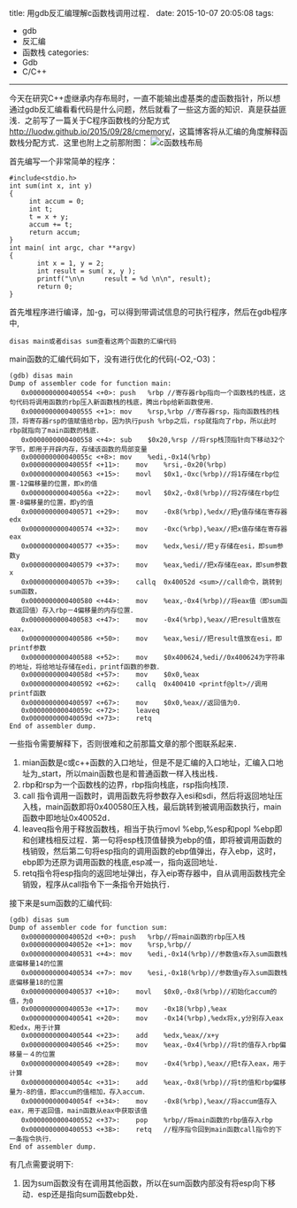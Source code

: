 title: 用gdb反汇编理解c函数栈调用过程．
date: 2015-10-07 20:05:08
tags:
- gdb
- 反汇编
- 函数栈
categories:
- Gdb
- C/C++

---

今天在研究C++虚继承内存布局时，一直不能输出虚基类的虚函数指针，所以想通过gdb反汇编看看代码是什么问题，然后就看了一些这方面的知识．真是获益匪浅．之前写了一篇关于C程序函数栈的分配方式<http://luodw.github.io/2015/09/28/cmemory/>，这篇博客将从汇编的角度解释函数栈分配方式．这里也附上之前那附图：
![c函数栈布局](http://7xjnip.com1.z0.glb.clouddn.com/C运行环境.jpg "")

首先编写一个非常简单的程序：
```
#include<stdio.h>
int sum(int x, int y)
{
	 int accum = 0; 
	 int t;
	 t = x + y;
	 accum += t;
	 return accum;
}
int main( int argc, char **argv)
{
	   int x = 1, y = 2;
	   int result = sum( x, y );
	   printf("\n\n     result = %d \n\n", result);
	   return 0;
}
```
首先堆程序进行编译，加-g，可以得到带调试信息的可执行程序，然后在gdb程序中,
```
disas main或者disas sum查看这两个函数的汇编代码
```
main函数的汇编代码如下，没有进行优化的代码(-O2,-O3)：
```
(gdb) disas main
Dump of assembler code for function main:
   0x0000000000400554 <+0>:	push   %rbp //寄存器rbp指向一个函数栈的栈底，这句代码将调用函数的rbp压入新函数栈的栈底，腾出rbp给新函数使用．
   0x0000000000400555 <+1>:	mov    %rsp,%rbp //寄存器rsp，指向函数栈的栈顶，将寄存器rsp的值赋值给rbp，因为执行push %rbp之后，rsp就指向了rbp，所以此时rbp就指向了main函数的栈底．
   0x0000000000400558 <+4>:	sub    $0x20,%rsp //将rsp栈顶指针向下移动32个字节，即用于开辟内存，存储该函数的局部变量
   0x000000000040055c <+8>:	mov    %edi,-0x14(%rbp)
   0x000000000040055f <+11>:	mov    %rsi,-0x20(%rbp)
   0x0000000000400563 <+15>:	movl   $0x1,-0xc(%rbp)//将1存储在rbp位置-12偏移量的位置，即x的值
   0x000000000040056a <+22>:	movl   $0x2,-0x8(%rbp)//将2存储在rbp位置-8偏移量的位置，即y的值
   0x0000000000400571 <+29>:	mov    -0x8(%rbp),%edx//把y值存储在寄存器edx
   0x0000000000400574 <+32>:	mov    -0xc(%rbp),%eax//把x值存储在寄存器eax
   0x0000000000400577 <+35>:	mov    %edx,%esi//把ｙ存储在esi，即sum参数y
   0x0000000000400579 <+37>:	mov    %eax,%edi//把x存储在eax，即sum参数x
   0x000000000040057b <+39>:	callq  0x40052d <sum>//call命令，跳转到sum函数，
   0x0000000000400580 <+44>:	mov    %eax,-0x4(%rbp)//将eax值（即sum函数返回值）存入rbp－4偏移量的内存位置．
   0x0000000000400583 <+47>:	mov    -0x4(%rbp),%eax//把result值放在eax，
   0x0000000000400586 <+50>:	mov    %eax,%esi//把result值放在esi，即printf参数
   0x0000000000400588 <+52>:	mov    $0x400624,%edi//0x400624为字符串的地址，将给地址存储在edi，printf函数的参数．
   0x000000000040058d <+57>:	mov    $0x0,%eax
   0x0000000000400592 <+62>:	callq  0x400410 <printf@plt>//调用printf函数
   0x0000000000400597 <+67>:	mov    $0x0,%eax//返回值为0．
   0x000000000040059c <+72>:	leaveq 
   0x000000000040059d <+73>:	retq   
End of assembler dump.
```
一些指令需要解释下，否则很难和之前那篇文章的那个图联系起来．
1. mian函数是c或c++函数的入口地址，但是不是汇编的入口地址，汇编入口地址为_start，所以main函数也是和普通函数一样入栈出栈． 
2. rbp和rsp为一个函数栈的边界，rbp指向栈底，rsp指向栈顶．
3. call 指令调用一函数时，调用函数先将参数存入esi和sdi，然后将返回地址压入栈，main函数即将0x400580压入栈，最后跳转到被调用函数执行，main函数中即地址0x40052d．
4. leaveq指令用于释放函数栈，相当于执行movl %ebp,%esp和popl %ebp即和创建栈相反过程．第一句将esp栈顶值替换为ebp的值，即将被调用函数的栈销毁，然后第二句将esp指向的调用函数的ebp值弹出，存入ebp，这时，ebp即为还原为调用函数的栈底,esp减一，指向返回地址．
5. retq指令将esp指向的返回地址弹出，存入eip寄存器中，自从调用函数栈完全销毁，程序从call指令下一条指令开始执行．

接下来是sum函数的汇编代码:
```
(gdb) disas sum
Dump of assembler code for function sum:
   0x000000000040052d <+0>:	push   %rbp//将main函数的rbp压入栈
   0x000000000040052e <+1>:	mov    %rsp,%rbp//
   0x0000000000400531 <+4>:	mov    %edi,-0x14(%rbp)//参数值x存入sum函数栈底偏移量14的位置
   0x0000000000400534 <+7>:	mov    %esi,-0x18(%rbp)//参数值y存入sum函数栈底偏移量18的位置
   0x0000000000400537 <+10>:	movl   $0x0,-0x8(%rbp)//初始化accum的值，为0
   0x000000000040053e <+17>:	mov    -0x18(%rbp),%eax
   0x0000000000400541 <+20>:	mov    -0x14(%rbp),%edx将x,y分别存入eax和edx，用于计算
   0x0000000000400544 <+23>:	add    %edx,%eax//x+y
   0x0000000000400546 <+25>:	mov    %eax,-0x4(%rbp)//将t的值存入rbp偏移量－４的位置
   0x0000000000400549 <+28>:	mov    -0x4(%rbp),%eax//把t存入eax，用于计算
   0x000000000040054c <+31>:	add    %eax,-0x8(%rbp)//将t的值和rbp偏移量为-8的值，即accum的值相加，存入accum．
   0x000000000040054f <+34>:	mov    -0x8(%rbp),%eax//将accum值存入eax，用于返回值，main函数从eax中获取该值
   0x0000000000400552 <+37>:	pop    %rbp//将main函数的rbp值存入rbp
   0x0000000000400553 <+38>:	retq   //程序指令回到main函数call指令的下一条指令执行．
End of assembler dump.
```
有几点需要说明下:
1. 因为sum函数没有在调用其他函数，所以在sum函数内部没有将esp向下移动．esp还是指向sum函数ebp处．


